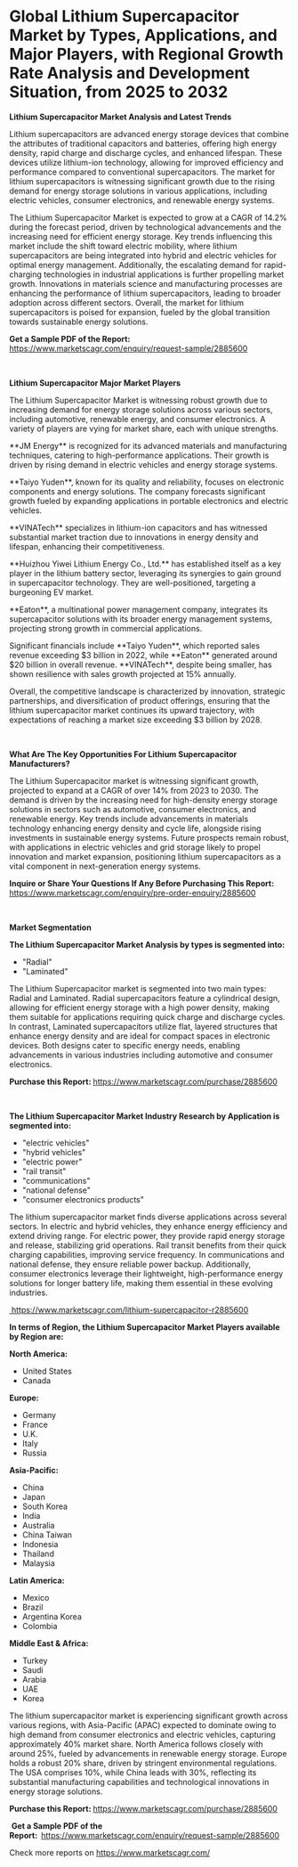 <p><h1>Global Lithium Supercapacitor Market by Types, Applications, and Major Players, with Regional Growth Rate Analysis and Development Situation, from 2025 to 2032</h1></p><p><strong>Lithium Supercapacitor Market Analysis and Latest Trends</strong></p>
<p><p>Lithium supercapacitors are advanced energy storage devices that combine the attributes of traditional capacitors and batteries, offering high energy density, rapid charge and discharge cycles, and enhanced lifespan. These devices utilize lithium-ion technology, allowing for improved efficiency and performance compared to conventional supercapacitors. The market for lithium supercapacitors is witnessing significant growth due to the rising demand for energy storage solutions in various applications, including electric vehicles, consumer electronics, and renewable energy systems.</p><p>The Lithium Supercapacitor Market is expected to grow at a CAGR of 14.2% during the forecast period, driven by technological advancements and the increasing need for efficient energy storage. Key trends influencing this market include the shift toward electric mobility, where lithium supercapacitors are being integrated into hybrid and electric vehicles for optimal energy management. Additionally, the escalating demand for rapid-charging technologies in industrial applications is further propelling market growth. Innovations in materials science and manufacturing processes are enhancing the performance of lithium supercapacitors, leading to broader adoption across different sectors. Overall, the market for lithium supercapacitors is poised for expansion, fueled by the global transition towards sustainable energy solutions.</p></p>
<p><strong>Get a Sample PDF of the Report:&nbsp;</strong> <a href="https://www.marketscagr.com/enquiry/request-sample/2885600?utm_campaign=2039&utm_medium=2&utm_source=Github&utm_content=ia&utm_term=13032025&utm_id=lithium-supercapacitor">https://www.marketscagr.com/enquiry/request-sample/2885600</a></p>
<p>&nbsp;</p>
<p><strong>Lithium Supercapacitor Major Market Players</strong></p>
<p><p>The Lithium Supercapacitor Market is witnessing robust growth due to increasing demand for energy storage solutions across various sectors, including automotive, renewable energy, and consumer electronics. A variety of players are vying for market share, each with unique strengths.</p><p>**JM Energy** is recognized for its advanced materials and manufacturing techniques, catering to high-performance applications. Their growth is driven by rising demand in electric vehicles and energy storage systems.</p><p>**Taiyo Yuden**, known for its quality and reliability, focuses on electronic components and energy solutions. The company forecasts significant growth fueled by expanding applications in portable electronics and electric vehicles.</p><p>**VINATech** specializes in lithium-ion capacitors and has witnessed substantial market traction due to innovations in energy density and lifespan, enhancing their competitiveness. </p><p>**Huizhou Yiwei Lithium Energy Co., Ltd.** has established itself as a key player in the lithium battery sector, leveraging its synergies to gain ground in supercapacitor technology. They are well-positioned, targeting a burgeoning EV market.</p><p>**Eaton**, a multinational power management company, integrates its supercapacitor solutions with its broader energy management systems, projecting strong growth in commercial applications.</p><p>Significant financials include **Taiyo Yuden**, which reported sales revenue exceeding $3 billion in 2022, while **Eaton** generated around $20 billion in overall revenue. **VINATech**, despite being smaller, has shown resilience with sales growth projected at 15% annually.</p><p>Overall, the competitive landscape is characterized by innovation, strategic partnerships, and diversification of product offerings, ensuring that the lithium supercapacitor market continues its upward trajectory, with expectations of reaching a market size exceeding $3 billion by 2028.</p></p>
<p>&nbsp;</p>
<p><strong>What Are The Key Opportunities For Lithium Supercapacitor Manufacturers?</strong></p>
<p><p>The Lithium Supercapacitor market is witnessing significant growth, projected to expand at a CAGR of over 14% from 2023 to 2030. The demand is driven by the increasing need for high-density energy storage solutions in sectors such as automotive, consumer electronics, and renewable energy. Key trends include advancements in materials technology enhancing energy density and cycle life, alongside rising investments in sustainable energy systems. Future prospects remain robust, with applications in electric vehicles and grid storage likely to propel innovation and market expansion, positioning lithium supercapacitors as a vital component in next-generation energy systems.</p></p>
<p><strong>Inquire or Share Your Questions If Any Before Purchasing This Report:</strong> <a href="https://www.marketscagr.com/enquiry/pre-order-enquiry/2885600?utm_campaign=2039&utm_medium=2&utm_source=Github&utm_content=ia&utm_term=13032025&utm_id=lithium-supercapacitor">https://www.marketscagr.com/enquiry/pre-order-enquiry/2885600</a></p>
<p>&nbsp;</p>
<p><strong>Market Segmentation</strong></p>
<p><strong>The Lithium Supercapacitor Market Analysis by types is segmented into:</strong></p>
<p><ul><li>"Radial"</li><li>"Laminated"</li></ul></p>
<p><p>The Lithium Supercapacitor market is segmented into two main types: Radial and Laminated. Radial supercapacitors feature a cylindrical design, allowing for efficient energy storage with a high power density, making them suitable for applications requiring quick charge and discharge cycles. In contrast, Laminated supercapacitors utilize flat, layered structures that enhance energy density and are ideal for compact spaces in electronic devices. Both designs cater to specific energy needs, enabling advancements in various industries including automotive and consumer electronics.</p></p>
<p><strong>Purchase this Report:&nbsp;</strong><a href="https://www.marketscagr.com/purchase/2885600?utm_campaign=2039&utm_medium=2&utm_source=Github&utm_content=ia&utm_term=13032025&utm_id=lithium-supercapacitor">https://www.marketscagr.com/purchase/2885600</a></p>
<p>&nbsp;</p>
<p><strong>The Lithium Supercapacitor Market Industry Research by Application is segmented into:</strong></p>
<p><ul><li>"electric vehicles"</li><li>"hybrid vehicles"</li><li>"electric power"</li><li>"rail transit"</li><li>"communications"</li><li>"national defense"</li><li>"consumer electronics products"</li></ul></p>
<p><p>The lithium supercapacitor market finds diverse applications across several sectors. In electric and hybrid vehicles, they enhance energy efficiency and extend driving range. For electric power, they provide rapid energy storage and release, stabilizing grid operations. Rail transit benefits from their quick charging capabilities, improving service frequency. In communications and national defense, they ensure reliable power backup. Additionally, consumer electronics leverage their lightweight, high-performance energy solutions for longer battery life, making them essential in these evolving industries.</p></p>
<p><a href="https://www.marketscagr.com/lithium-supercapacitor-r2885600?utm_campaign=2039&utm_medium=2&utm_source=Github&utm_content=ia&utm_term=13032025&utm_id=lithium-supercapacitor">&nbsp;https://www.marketscagr.com/lithium-supercapacitor-r2885600</a></p>
<p><strong>In terms of Region, the Lithium Supercapacitor Market Players available by Region are:</strong></p>
<p>
    <p> <strong> North America: </strong>
        <ul>
            <li>United States</li>
            <li>Canada</li>
        </ul>
        </p> 
    <p> <strong> Europe: </strong>
        <ul>
            <li>Germany</li>
            <li>France</li>
            <li>U.K.</li>
            <li>Italy</li>
            <li>Russia</li>
        </ul>
        </p> 
    <p> <strong> Asia-Pacific: </strong>
        <ul>
            <li>China</li>
            <li>Japan</li>
            <li>South Korea</li>
            <li>India</li>
            <li>Australia</li>
            <li>China Taiwan</li>
            <li>Indonesia</li>
            <li>Thailand</li>
            <li>Malaysia</li>
        </ul>
        </p> 
    <p> <strong> Latin America: </strong>
        <ul>
            <li>Mexico</li>
            <li>Brazil</li>
            <li>Argentina Korea</li>
            <li>Colombia</li>
        </ul>
        </p> 
    <p> <strong> Middle East & Africa: </strong>
        <ul>
            <li>Turkey</li>
            <li>Saudi</li>
            <li>Arabia</li>
            <li>UAE</li>
            <li>Korea</li>
        </ul>
    </p>
    </p>
<p><p>The lithium supercapacitor market is experiencing significant growth across various regions, with Asia-Pacific (APAC) expected to dominate owing to high demand from consumer electronics and electric vehicles, capturing approximately 40% market share. North America follows closely with around 25%, fueled by advancements in renewable energy storage. Europe holds a robust 20% share, driven by stringent environmental regulations. The USA comprises 10%, while China leads with 30%, reflecting its substantial manufacturing capabilities and technological innovations in energy storage solutions.</p></p>
<p><strong>Purchase this Report: </strong><a href="https://www.marketscagr.com/purchase/2885600?utm_campaign=2039&utm_medium=2&utm_source=Github&utm_content=ia&utm_term=13032025&utm_id=lithium-supercapacitor">https://www.marketscagr.com/purchase/2885600</a></p>
<p>&nbsp;<strong>Get a Sample PDF of the Report:&nbsp;&nbsp;</strong><a href="https://www.marketscagr.com/enquiry/request-sample/2885600?utm_campaign=2039&utm_medium=2&utm_source=Github&utm_content=ia&utm_term=13032025&utm_id=lithium-supercapacitor">https://www.marketscagr.com/enquiry/request-sample/2885600</a></p>
<p><strong></strong></p>
<p>Check more reports on <a href="https://www.marketscagr.com/?utm_campaign=2039&utm_medium=2&utm_source=Github&utm_content=ia&utm_term=13032025&utm_id=lithium-supercapacitor">https://www.marketscagr.com/</a></p>